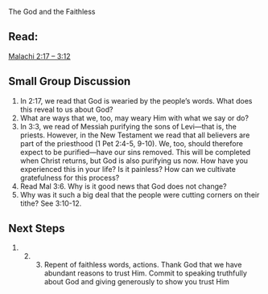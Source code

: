 The God and the Faithless
## Read:
[Malachi 2:17 – 3:12](https://www.bible.com/bible/59/DEU.1.ESV)

## Small Group Discussion
1. In 2:17, we read that God is wearied by the people’s words. What does this reveal to us
about God?
2. What are ways that we, too, may weary Him with what we say or do?
3. In 3:3, we read of Messiah purifying the sons of Levi—that is, the priests. However, in the
New Testament we read that all believers are part of the priesthood (1 Pet 2:4-5, 9-10). We,
too, should therefore expect to be purified—have our sins removed. This will be completed
when Christ returns, but God is also purifying us now. How have you experienced this in
your life? Is it painless? How can we cultivate gratefulness for this process?
4. Read Mal 3:6. Why is it good news that God does not change?
5. Why was it such a big deal that the people were cutting corners on their tithe? See 3:10-12.

## Next Steps
1. 2. 3. Repent of faithless words, actions.
Thank God that we have abundant reasons to trust Him.
Commit to speaking truthfully about God and giving generously to show you trust Him